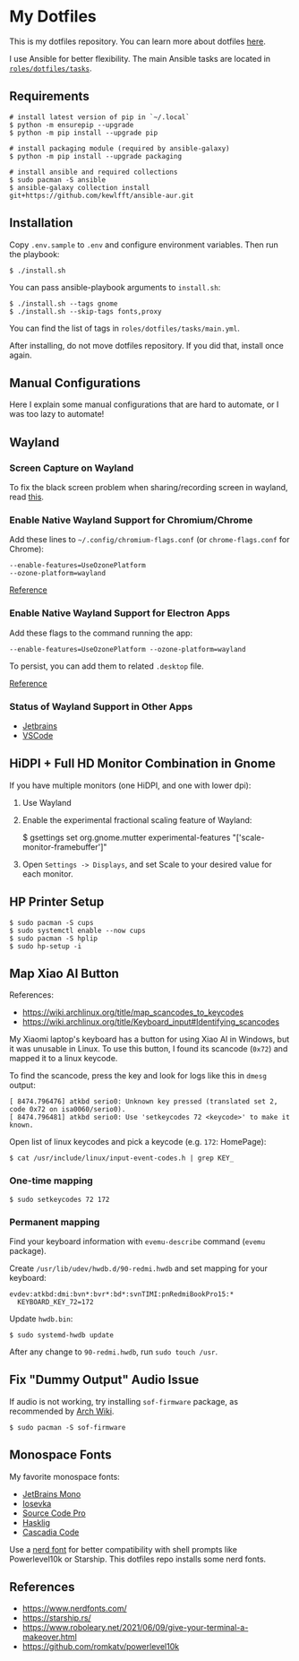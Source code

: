 # My Dotfiles

This is my dotfiles repository. You can learn more about dotfiles [here](https://dotfiles.github.io/).

I use Ansible for better flexibility. The main Ansible tasks are located in
[`roles/dotfiles/tasks`](https://github.com/mjnaderi/dotfiles/tree/main/roles/dotfiles/tasks).

## Requirements

```shell
# install latest version of pip in `~/.local`
$ python -m ensurepip --upgrade
$ python -m pip install --upgrade pip

# install packaging module (required by ansible-galaxy)
$ python -m pip install --upgrade packaging

# install ansible and required collections
$ sudo pacman -S ansible
$ ansible-galaxy collection install git+https://github.com/kewlfft/ansible-aur.git
```

## Installation

Copy `.env.sample` to `.env` and configure environment variables. Then run the playbook:

```shell
$ ./install.sh
```

You can pass ansible-playbook arguments to `install.sh`:

```shell
$ ./install.sh --tags gnome
$ ./install.sh --skip-tags fonts,proxy
```

You can find the list of tags in `roles/dotfiles/tasks/main.yml`.

After installing, do not move dotfiles repository. If you did that, install once again.

## Manual Configurations

Here I explain some manual configurations that are hard to automate,
or I was too lazy to automate!

## Wayland

### Screen Capture on Wayland

To fix the black screen problem when sharing/recording screen in wayland,
read [this](https://wiki.archlinux.org/title/PipeWire#WebRTC_screen_sharing).

### Enable Native Wayland Support for Chromium/Chrome

Add these lines to `~/.config/chromium-flags.conf` (or `chrome-flags.conf` for Chrome):

    --enable-features=UseOzonePlatform
    --ozone-platform=wayland

[Reference](https://wiki.archlinux.org/title/chromium#Native_Wayland_support)

### Enable Native Wayland Support for Electron Apps

Add these flags to the command running the app:

    --enable-features=UseOzonePlatform --ozone-platform=wayland

To persist, you can add them to related `.desktop` file.

[Reference](https://www.reddit.com/r/linux/comments/lw7cvk/electron_12_has_just_been_released_with_wayland/)

### Status of Wayland Support in Other Apps

- [Jetbrains](https://youtrack.jetbrains.com/issue/JBR-3206)
- [VSCode](https://github.com/microsoft/vscode/issues/109176)

## HiDPI + Full HD Monitor Combination in Gnome

If you have multiple monitors (one HiDPI, and one with lower dpi):

1. Use Wayland
2. Enable the experimental fractional scaling feature of Wayland:

   $ gsettings set org.gnome.mutter experimental-features "['scale-monitor-framebuffer']"

3. Open `Settings -> Displays`, and set Scale to your desired value for each monitor.

## HP Printer Setup

```
$ sudo pacman -S cups
$ sudo systemctl enable --now cups
$ sudo pacman -S hplip
$ sudo hp-setup -i
```

## Map Xiao AI Button

References:

- https://wiki.archlinux.org/title/map_scancodes_to_keycodes
- https://wiki.archlinux.org/title/Keyboard_input#Identifying_scancodes

My Xiaomi laptop's keyboard has a button for using Xiao AI in Windows,
but it was unusable in Linux. To use this button,
I found its scancode (`0x72`) and mapped it to a linux keycode.

To find the scancode, press the key and look for logs like this in `dmesg` output:

```
[ 8474.796476] atkbd serio0: Unknown key pressed (translated set 2, code 0x72 on isa0060/serio0).
[ 8474.796481] atkbd serio0: Use 'setkeycodes 72 <keycode>' to make it known.
```

Open list of linux keycodes and pick a keycode (e.g. `172`: HomePage):

    $ cat /usr/include/linux/input-event-codes.h | grep KEY_

### One-time mapping

    $ sudo setkeycodes 72 172

### Permanent mapping

Find your keyboard information with `evemu-describe` command (`evemu` package).

Create `/usr/lib/udev/hwdb.d/90-redmi.hwdb` and set mapping for your keyboard:

```
evdev:atkbd:dmi:bvn*:bvr*:bd*:svnTIMI:pnRedmiBookPro15:*
  KEYBOARD_KEY_72=172
```

Update `hwdb.bin`:

    $ sudo systemd-hwdb update

After any change to `90-redmi.hwdb`, run `sudo touch /usr`.

## Fix "Dummy Output" Audio Issue

If audio is not working, try installing `sof-firmware` package,
as recommended by [Arch Wiki](https://wiki.archlinux.org/title/Advanced_Linux_Sound_Architecture#ALSA_firmware).

    $ sudo pacman -S sof-firmware

## Monospace Fonts

My favorite monospace fonts:

- [JetBrains Mono](https://www.jetbrains.com/lp/mono/)
- [Iosevka](https://typeof.net/Iosevka/)
- [Source Code Pro](http://adobe-fonts.github.io/source-code-pro/)
- [Hasklig](https://github.com/i-tu/Hasklig)
- [Cascadia Code](https://github.com/microsoft/cascadia-code)

Use a [nerd font](https://www.nerdfonts.com/) for better compatibility with shell prompts
like Powerlevel10k or Starship. This dotfiles repo installs some nerd fonts.

## References

- https://www.nerdfonts.com/
- https://starship.rs/
- https://www.roboleary.net/2021/06/09/give-your-terminal-a-makeover.html
- https://github.com/romkatv/powerlevel10k
